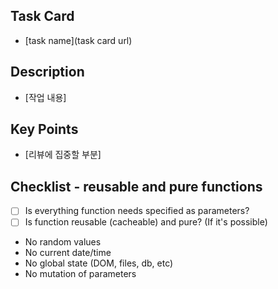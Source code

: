 ## Task Card
- [task name](task card url)

## Description
- [작업 내용]

## Key Points
- [리뷰에 집중할 부분]

## Checklist - reusable and pure functions
- [ ] Is everything function needs specified as parameters?
- [ ] Is function reusable (cacheable) and pure? (If it's possible)
 - No random values
 - No current date/time
 - No global state (DOM, files, db, etc)
 - No mutation of parameters
